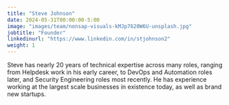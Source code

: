 ```yaml
---
title: "Steve Johnson"
date: 2024-05-31T00:00:00-5:00
image: "images/team/nonsap-visuals-kMJp7620W6U-unsplash.jpg"
jobtitle: "Founder"
linkedinurl: "https://www.linkedin.com/in/stjohnson2"
weight: 1
---
```


Steve has nearly 20 years of technical expertise across many roles, ranging from Helpdesk work in his early career, to DevOps and Automation roles later, and Security Engineering roles most recently. He has experience working at the largest scale businesses in existence today, as well as brand new startups.
